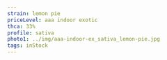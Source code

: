 ```yaml
---
strain: lemon pie
priceLevel: aaa indoor exotic
thca: 33%
profile: sativa
photo1: ../img/aaa-indoor-ex_sativa_lemon-pie.jpg
tags: inStock
---
```

